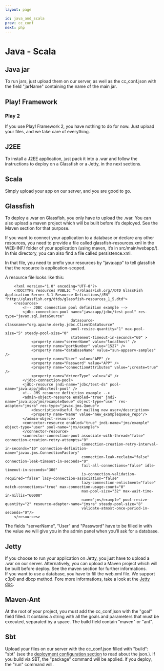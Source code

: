 ```yaml
---
layout: page

id: java_and_scala
prev: cc_conf
next: php
---
```


Java - Scala
============

Java jar
--------

To run jars, just upload them on our server, as well as the cc_conf.json with the field "jarName" containing the name of the main jar.

Play! Framework
---------------

### Play 2


If you use Play! Framework 2, you have nothing to do for now. Just upload your files, and we take care of everything.

J2EE
----

To install a J2EE application, just pack it into a .war and follow the instructions to deploy on a Glassfish or a Jetty, in the next sections.

Scala
-----

Simply upload your app on our server, and you are good to go.

Glassfish
---------

To deploy a .war on Glassfish, you only have to upload the .war. You can also
upload a maven project which will be built before it’s deployed. See the Maven
section for that purpose.

If you want to connect your application to a database or declare any other
resources, you need to provide a file called glassfish-resources.xml in the WEB-INF/
folder of your application (using maven, it’s in src/main/webapp/). In this directory, you can also find a file called persistence.xml.  

In that file, you need to prefix your resources by "java:app" to tell glassfish
that the resource is application-scoped.

A resource file looks like this:

    	<?xml version="1.0" encoding="UTF-8"?>
    	<!DOCTYPE resources PUBLIC "-//GlassFish.org//DTD GlassFish Application Server 3.1 Resource Definitions//EN" "http://glassfish.org/dtds/glassfish-resources_1_5.dtd">
    	<resources>
    		<!-- JDBC connection pool definition example -->
    		<jdbc-connection-pool name="java:app/jdbc/test-pool" res-type="javax.sql.DataSource"
    		                      datasource-classname="org.apache.derby.jdbc.ClientDataSource"
    		                      pool-resize-quantity="1" max-pool-size="5" steady-pool-size="0"
    		                      statement-timeout-in-seconds="60" >
    			<property name="serverName" value="localhost" />
    			<property name="portNumber" value="1527" />
    			<property name="dataBaseName" value="sun-appserv-samples" />
    			<property name="User" value="APP" />
    			<property name="Password" value="APP" />
    			<property name="connectionAttributes" value=";create=true" />
    			<property name="driverType" value="4" />
    		</jdbc-connection-pool>
    		<jdbc-resource jndi-name="jdbc/test-ds" pool-name="java:app/jdbc/test-pool" />
    		<!-- JMS resource definition example -->
    		<admin-object-resource enabled="true" jndi-name="java:app/jms/exampleQueue" object-type="user" res-adapter="jmsra" res-type="javax.jms.Queue">
    			<description>Useful for mailing new user</description>
    			<property name="Name" value="new_examplequeue_repo"/>
    		</admin-object-resource>
    		<connector-resource enabled="true" jndi-name="jms/example" object-type="user" pool-name="jms/example">
    		</connector-resource>
    		<connector-connection-pool associate-with-thread="false" connection-creation-retry-attempts="0"
    		                           connection-creation-retry-interval-in-seconds="10" connection-definition-name="javax.jms.ConnectionFactory"
    		                           connection-leak-reclaim="false" connection-leak-timeout-in-seconds="0" 
    		                           fail-all-connections="false" idle-timeout-in-seconds="300"
    		                           is-connection-validation-required="false" lazy-connection-association="false" 
    		                           lazy-connection-enlistment="false" match-connections="true" max-connection-usage-count="0" 
    		                           max-pool-size="32" max-wait-time-in-millis="60000"
    		                           name="jms/example" pool-resize-quantity="2" resource-adapter-name="jmsra" steady-pool-size="8"
    		                           validate-atmost-once-period-in-seconds="0"/>
    	</resources>

The fields "serverName", "User" and "Password" have to be filled in with the value we will give you in the admin panel when you’ll ask for a database.

Jetty
-----

If you choose to run your application on Jetty, you just have to upload a .war on our server. Alternatively, you can upload a Maven project which will be built before deploy. See the maven section for further informations.  
If you want to use a database, you have to fill the web.xml file. We support c3p0 and dbcp method. Fore more informations, take a look at the [Jetty doc](http://docs.codehaus.org/display/JETTY/DataSource+Examples).

Maven-Ant
----------

At the root of your project, you must add the cc_conf.json with the "goal" field filled. It contains a string with all the goals and parameters that must be executed, separated by a space. The build field contain "maven" or "ant". 

Sbt
---

Upload your files on our server with the cc_conf.json filled with "build": "sbt" (see the [deployment configuration section](/app-configuration/cc-conf.html) to read about the json.). If you build via SBT, the "package" command will be applied. If you deploy, the "run" command will.
